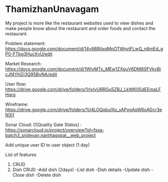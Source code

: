 # ThamizhanUnavagam

My project is more like the restaurant websites used to view dishes and make people know about the restaurant and order foods and contact the restaurant.

Problem statement: https://docs.google.com/document/d/14y86BiIxqMpOTWnvlFLwQ_n8mEd_gP0-FTbg3HucXvU/edit

Market Research: https://docs.google.com/document/d/1WIvMTx_MEw1ZXguV6DM8SFVkvBicJf4YHZi3Q95ByNA/edit

User flow: https://drive.google.com/drive/folders/1rIxIvURRGu5ZBJ_LkWK05dEEmaLFHqrq

Wireframe: https://drive.google.com/drive/folders/1U4LOQxbuIXo_vAPxgAsW6xAGcr3eN3j1

Sonar Cloud:
[![Quality Gate Status] : https://sonarcloud.io/project/overview?id=fssa-batch3_sridevan.nanthagopal__web_project



Add unique user ID to user object (1 day)

List of features
1. CRUD
2. Dish CRUD 
   -Add dish (2days)
   -List dish
   -Dish details
   -Update dish
   -Close dish
   -Delete dish
